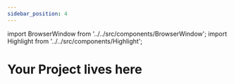 ```yaml
---
sidebar_position: 4
---
```


import BrowserWindow from '../../src/components/BrowserWindow';
import Highlight from '../../src/components/Highlight';

# Your Project lives here
